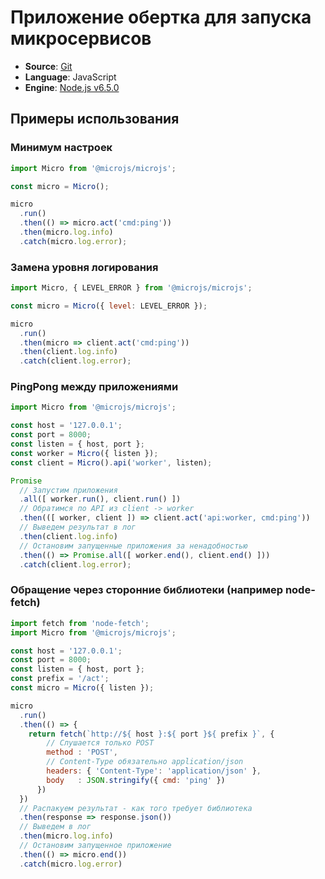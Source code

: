 # Приложение обертка для запуска микросервисов
* **Source**: [Git](https://github.com/macronomica/macronomica-library-microjs/tree/1.x.x)
* **Language**: JavaScript
* **Engine**: [Node.js v6.5.0](https://nodejs.org/dist/latest-v6.x/)

## Примеры использования

### Минимум настроек
```javascript
import Micro from '@microjs/microjs';

const micro = Micro();

micro
  .run()
  .then(() => micro.act('cmd:ping'))
  .then(micro.log.info)
  .catch(micro.log.error);
```

### Замена уровня логирования
```javascript
import Micro, { LEVEL_ERROR } from '@microjs/microjs';

const micro = Micro({ level: LEVEL_ERROR });

micro
  .run()
  .then(micro => client.act('cmd:ping'))
  .then(client.log.info)
  .catch(client.log.error);
```

### PingPong между приложениями
```javascript
import Micro from '@microjs/microjs';

const host = '127.0.0.1';
const port = 8000;
const listen = { host, port };
const worker = Micro({ listen });
const client = Micro().api('worker', listen);

Promise
  // Запустим приложения
  .all([ worker.run(), client.run() ])
  // Обратимся по API из client -> worker
  .then(([ worker, client ]) => client.act('api:worker, cmd:ping'))
  // Выведем результат в лог
  .then(client.log.info)
  // Остановим запущенные приложения за ненадобностью
  .then(() => Promise.all([ worker.end(), client.end() ]))
  .catch(client.log.error);
```

### Обращение через сторонние библиотеки (например node-fetch)
```javascript
import fetch from 'node-fetch';
import Micro from '@microjs/microjs';

const host = '127.0.0.1';
const port = 8000;
const listen = { host, port };
const prefix = '/act';
const micro = Micro({ listen });

micro
  .run()
  .then(() => {
    return fetch(`http://${ host }:${ port }${ prefix }`, {
        // Слушается только POST
        method : 'POST',
        // Content-Type обязательно application/json
        headers: { 'Content-Type': 'application/json' },
        body   : JSON.stringify({ cmd: 'ping' })
      })
  })
  // Распакуем результат - как того требует библиотека
  .then(response => response.json())
  // Выведем в лог
  .then(micro.log.info)
  // Остановим запущенное приложение
  .then(() => micro.end())
  .catch(micro.log.error)
```

